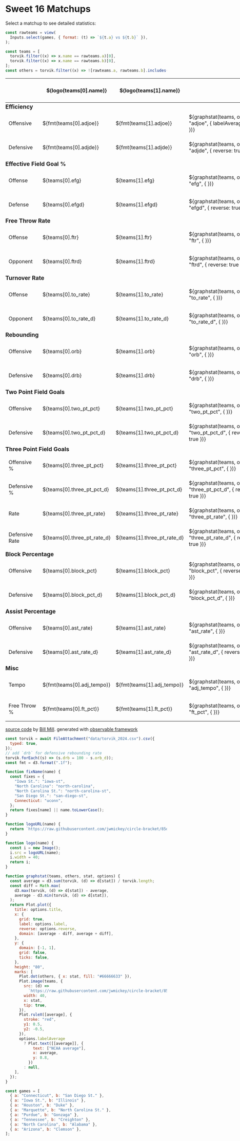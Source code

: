 # Sweet 16 Matchups

<style>
table { min-width: 800px }
td { vertical-align: middle }
tr { height: 75px; padding-left: 10px }
tr td:first-child { 
  padding-left: 10px;
  width: 90px;
}
tr.sep {
  height: 25px;
  font-size: 1.1rem;
  font-weight: bold;
  border-bottom: none;
  margin-left: 0px;
}
tr.sep td:first-child { 
  padding-left: 0px;
}
</style>

Select a matchup to see detailed statistics:

```js
const rawteams = view(
  Inputs.select(games, { format: (t) => `${t.a} vs ${t.b}` }),
);
```

```js
const teams = [
  torvik.filter((x) => x.name == rawteams.a)[0],
  torvik.filter((x) => x.name == rawteams.b)[0],
];
const others = torvik.filter((x) => ![rawteams.a, rawteams.b].includes(x.name));
```

<table>
  <thead>
    <th></th>
    <th>${logo(teams[0].name)}</th>
    <th>${logo(teams[1].name)}</th>
    <th></th>
  </thead>
  <tr class="sep"><td colspan=4>Efficiency</td></tr>
  <tr>
    <td>Offensive</td>
    <td>${fmt(teams[0].adjoe)}</td>
    <td>${fmt(teams[1].adjoe)}</td>
    <td>${graphstat(teams, others, "adjoe", { labelAverage: true })}</td>
  </tr>
  <tr>
    <td>Defensive</td>
    <td>${fmt(teams[0].adjde)}</td>
    <td>${fmt(teams[1].adjde)}</td>
    <td>${graphstat(teams, others, "adjde", { reverse: true })}</td>
  </tr>
  <tr class="sep"><td colspan=4>Effective Field Goal %</td></tr>
  <tr>
    <td>Offense</td>
    <td>${teams[0].efg}</td>
    <td>${teams[1].efg}</td>
    <td>${graphstat(teams, others, "efg", { })}</td>
  </tr>
  <tr>
    <td>Defense</td>
    <td>${teams[0].efgd}</td>
    <td>${teams[1].efgd}</td>
    <td>${graphstat(teams, others, "efgd", { reverse: true })}</td>
  </tr>
  <tr class="sep"><td colspan=4>Free Throw Rate</td></tr>
  <tr>
    <td>Offense</td>
    <td>${teams[0].ftr}</td>
    <td>${teams[1].ftr}</td>
    <td>${graphstat(teams, others, "ftr", { })}</td>
  </tr>
  <tr>
    <td>Opponent</td>
    <td>${teams[0].ftrd}</td>
    <td>${teams[1].ftrd}</td>
    <td>${graphstat(teams, others, "ftrd", { reverse: true })}</td>
  </tr>
  <tr class="sep"><td colspan=4>Turnover Rate</td></tr>
  <tr>
    <td>Offense</td>
    <td>${teams[0].to_rate}</td>
    <td>${teams[1].to_rate}</td>
    <td>${graphstat(teams, others, "to_rate", { })}</td>
  </tr>
  <tr>
    <td>Opponent</td>
    <td>${teams[0].to_rate_d}</td>
    <td>${teams[1].to_rate_d}</td>
    <td>${graphstat(teams, others, "to_rate_d", { })}</td>
  </tr>
  <tr class="sep"><td colspan=4>Rebounding</td></tr>
  <tr>
    <td>Offensive</td>
    <td>${teams[0].orb}</td>
    <td>${teams[1].orb}</td>
    <td>${graphstat(teams, others, "orb", { })}</td>
  </tr>
  <tr>
    <td>Defensive</td>
    <td>${teams[0].drb}</td>
    <td>${teams[1].drb}</td>
    <td>${graphstat(teams, others, "drb", { })}</td>
  </tr>
  <tr class="sep"><td colspan=4>Two Point Field Goals</td></tr>
  <tr>
    <td>Offensive</td>
    <td>${teams[0].two_pt_pct}</td>
    <td>${teams[1].two_pt_pct}</td>
    <td>${graphstat(teams, others, "two_pt_pct", { })}</td>
  </tr>
  <tr>
    <td>Defensive</td>
    <td>${teams[0].two_pt_pct_d}</td>
    <td>${teams[1].two_pt_pct_d}</td>
    <td>${graphstat(teams, others, "two_pt_pct_d", { reverse: true })}</td>
  </tr>
  <tr class="sep"><td colspan=4>Three Point Field Goals</td></tr>
  <tr>
    <td>Offensive %</td>
    <td>${teams[0].three_pt_pct}</td>
    <td>${teams[1].three_pt_pct}</td>
    <td>${graphstat(teams, others, "three_pt_pct", { })}</td>
  </tr>
  <tr>
    <td>Defensive %</td>
    <td>${teams[0].three_pt_pct_d}</td>
    <td>${teams[1].three_pt_pct_d}</td>
    <td>${graphstat(teams, others, "three_pt_pct_d", { reverse: true })}</td>
  </tr>
  <tr>
    <td>Rate</td>
    <td>${teams[0].three_pt_rate}</td>
    <td>${teams[1].three_pt_rate}</td>
    <td>${graphstat(teams, others, "three_pt_rate", { })}</td>
  </tr>
  <tr>
    <td>Defensive Rate</td>
    <td>${teams[0].three_pt_rate_d}</td>
    <td>${teams[1].three_pt_rate_d}</td>
    <td>${graphstat(teams, others, "three_pt_rate_d", { reverse: true })}</td>
  </tr>
  <tr class="sep"><td colspan=4>Block Percentage</td></tr>
  <tr>
    <td>Offensive</td>
    <td>${teams[0].block_pct}</td>
    <td>${teams[1].block_pct}</td>
    <td>${graphstat(teams, others, "block_pct", { reverse: true })}</td>
  </tr>
  <tr>
    <td>Defensive</td>
    <td>${teams[0].block_pct_d}</td>
    <td>${teams[1].block_pct_d}</td>
    <td>${graphstat(teams, others, "block_pct_d", { })}</td>
  </tr>
  <tr class="sep"><td colspan=4>Assist Percentage</td></tr>
  <tr>
    <td>Offensive</td>
    <td>${teams[0].ast_rate}</td>
    <td>${teams[1].ast_rate}</td>
    <td>${graphstat(teams, others, "ast_rate", { })}</td>
  </tr>
  <tr>
    <td>Defensive</td>
    <td>${teams[0].ast_rate_d}</td>
    <td>${teams[1].ast_rate_d}</td>
    <td>${graphstat(teams, others, "ast_rate_d", { reverse: true })}</td>
  </tr>
  <tr class="sep"><td colspan=4>Misc</td></tr>
  <tr>
    <td>Tempo</td>
    <td>${fmt(teams[0].adj_tempo)}</td>
    <td>${fmt(teams[1].adj_tempo)}</td>
    <td>${graphstat(teams, others, "adj_tempo", { })}</td>
  </tr>
  <tr>
    <td>Free Throw %</td>
    <td>${fmt(teams[0].ft_pct)}</td>
    <td>${fmt(teams[1].ft_pct)}</td>
    <td>${graphstat(teams, others, "ft_pct", { })}</td>
  </tr>
</table>

[source code](https://github.com/llimllib/collegebasketball) by [Bill Mill](https://billmill.org). generated with [observable framework](https://github.com/observablehq/framework)

```js
const torvik = await FileAttachment("data/torvik_2024.csv").csv({
  typed: true,
});
// add `drb` for defensive rebounding rate
torvik.forEach((s) => (s.drb = 100 - s.orb_d));
const fmt = d3.format(".1f");
```

```js
function fixName(name) {
  const fixes = {
    "Iowa St.": "iowa-st",
    "North Carolina": "north-carolina",
    "North Carolina St.": "north-carolina-st",
    "San Diego St.": "san-diego-st",
    Connecticut: "uconn",
  };
  return fixes[name] || name.toLowerCase();
}

function logoURL(name) {
  return `https://raw.githubusercontent.com/jwmickey/circle-bracket/85d447fb6bfcb0462b77b84e5f76d30b2bd10285/src/img/logos/${fixName(name)}.svg`;
}

function logo(name) {
  const i = new Image();
  i.src = logoURL(name);
  i.width = 40;
  return i;
}

function graphstat(teams, others, stat, options) {
  const average = d3.sum(torvik, (d) => d[stat]) / torvik.length;
  const diff = Math.max(
    d3.max(torvik, (d) => d[stat]) - average,
    average - d3.min(torvik, (d) => d[stat]),
  );
  return Plot.plot({
    title: options.title,
    x: {
      grid: true,
      label: options.label,
      reverse: options.reverse,
      domain: [average - diff, average + diff],
    },
    y: {
      domain: [-1, 1],
      grid: false,
      ticks: false,
    },
    height: "80",
    marks: [
      Plot.dot(others, { x: stat, fill: "#66666633" }),
      Plot.image(teams, {
        src: (d) =>
          `https://raw.githubusercontent.com/jwmickey/circle-bracket/85d447fb6bfcb0462b77b84e5f76d30b2bd10285/src/img/logos/${fixName(d.name)}.svg`,
        width: 40,
        x: stat,
        tip: true,
      }),
      Plot.ruleX([average], {
        stroke: "red",
        y1: 0.5,
        y2: -0.5,
      }),
      options.labelAverage
        ? Plot.text([[average]], {
            text: ["NCAA average"],
            x: average,
            y: 0.8,
          })
        : null,
    ],
  });
}
```

```js
const games = [
  { a: "Connecticut", b: "San Diego St." },
  { a: "Iowa St.", b: "Illinois" },
  { a: "Houston", b: "Duke" },
  { a: "Marquette", b: "North Carolina St." },
  { a: "Purdue", b: "Gonzaga" },
  { a: "Tennessee", b: "Creighton" },
  { a: "North Carolina", b: "Alabama" },
  { a: "Arizona", b: "Clemson" },
];
```
